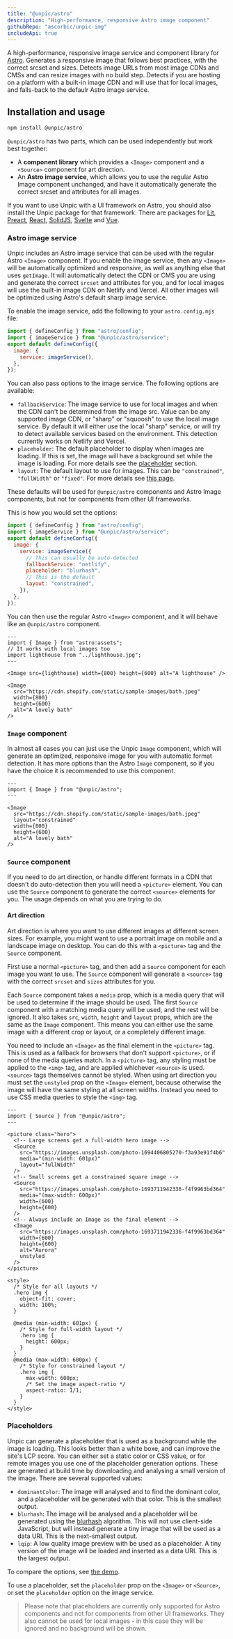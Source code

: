 ```yaml
---
title: "@unpic/astro"
description: "High-performance, responsive Astro image component"
githubRepo: "ascorbic/unpic-img"
includeApi: true
---
```


A high-performance, responsive image service and component library for
[Astro](https://astro.build/). Generates a responsive image that follows best
practices, with the correct srcset and sizes. Detects image URLs from most image
CDNs and CMSs and can resize images with no build step. Detects if you are
hosting on a platform with a built-in image CDN and will use that for local
images, and falls-back to the defaulr Astro image service.

## Installation and usage

```bash
npm install @unpic/astro
```

`@unpic/astro` has two parts, which can be used independently but work best
together:

- A **component library** which provides a `<Image>` component and a `<Source>`
  component for art direction.
- An **Astro image service**, which allows you to use the regular Astro Image
  component unchanged, and have it automatically generate the correct srcset and
  attributes for all images.

If you want to use Unpic with a UI framework on Astro, you should also install
the Unpic package for that framework. There are packages for [Lit](/img/lit),
[Preact](/img/preact), [React](/img/react), [SolidJS](/img/solid),
[Svelte](/img/svelte) and [Vue](/img/vue).

### Astro image service

Unpic includes an Astro image service that can be used with the regular Astro
`<Image>` component. If you enable the image service, then any `<Image>` will be
automatically optimized and responsive, as well as anything else that uses
`getImage`. It will automatically detect the CDN or CMS you are using and
generate the correct `srcset` and attributes for you, and for local images will
use the built-in image CDN on Netlify and Vercel. All other images will be
optimized using Astro's default sharp image service.

To enable the image service, add the following to your `astro.config.mjs` file:

```js
import { defineConfig } from "astro/config";
import { imageService } from "@unpic/astro/service";
export default defineConfig({
  image: {
    service: imageService(),
  },
});
```

You can also pass options to the image service. The following options are
available:

- `fallbackService`: The image service to use for local images and when the CDN
  can't be determined from the image src. Value can be any supported image CDN,
  or "sharp" or "squoosh" to use the local image service. By default it will
  either use the local "sharp" service, or will try to detect available services
  based on the environment. This detection currently works on Netlify and
  Vercel.
- `placeholder`: The default placeholder to display when images are loading. If
  this is set, the image will have a background set while the image is loading.
  For more details see the [placeholder](#placeholders) section.
- `layout`: The default layout to use for images. This can be `"constrained"`,
  `"fullWidth"` or `"fixed"`. For more details see
  [this page](/img/learn/#layouts).

These defaults will be used for `@unpic/astro` components and Astro Image
components, but not for components from other UI frameworks.

This is how you would set the options:

```js
import { defineConfig } from "astro/config";
import { imageService } from "@unpic/astro/service";
export default defineConfig({
  image: {
    service: imageService({
      // This can usually be auto-detected
      fallbackService: "netlify",
      placeholder: "blurhash",
      // This is the default
      layout: "constrained",
    }),
  },
});
```

You can then use the regular Astro `<Image>` component, and it will behave like
an `@unpic/astro` component.

```astro
---
import { Image } from "astro:assets";
// It works with local images too
import lighthouse from "../lighthouse.jpg";
---

<Image src={lighthouse} width={800} height={600} alt="A lighthouse" />

<Image
  src="https://cdn.shopify.com/static/sample-images/bath.jpeg"
  width={800}
  height={600}
  alt="A lovely bath"
/>
```

### `Image` component

In almost all cases you can just use the Unpic `Image` component, which will
generate an optimized, responsive image for you with automatic format detection.
It has more options than the Astro `Image` component, so if you have the choice
it is recommended to use this component.

```astro
---
import { Image } from "@unpic/astro";
---

<Image
  src="https://cdn.shopify.com/static/sample-images/bath.jpeg"
  layout="constrained"
  width={800}
  height={600}
  alt="A lovely bath"
/>
```

### `Source` component

If you need to do art direction, or handle different formats in a CDN that
doesn't do auto-detection then you will need a `<picture>` element. You can use
the `Source` component to generate the correct `<source>` elements for you. The
usage depends on what you are trying to do.

#### Art direction

Art direction is where you want to use different images at different screen
sizes. For example, you might want to use a portrait image on mobile and a
landscape image on desktop. You can do this with a `<picture>` tag and the
`Source` component.

First use a normal `<picture>` tag, and then add a `Source` component for each
image you want to use. The `Source` component will generate a `<source>` tag
with the correct `srcset` and `sizes` attributes for you.

Each `Source` component takes a `media` prop, which is a media query that will
be used to determine if the image should be used. The first `Source` component
with a matching media query will be used, and the rest will be ignored. It also
takes `src`, `width`, `height` and `layout` props, which are the same as the
`Image` component. This means you can either use the same image with a different
crop or layout, or a completely different image.

You need to include an `<Image>` as the final element in the `<picture>` tag.
This is used as a fallback for browsers that don't support `<picture>`, or if
none of the media queries match. In a `<picture>` tag, any styling must be
applied to the `<img>` tag, and are applied whichever `<source>` is used.
`<source>` tags themselves cannot be styled. When using art direction you must
set the `unstyled` prop on the `<Image>` element, because otherwise the image
will have the same styling at all screen widths. Instead you need to use CSS
media queries to style the `<img>` tag.

```astro
---
import { Source } from "@unpic/astro";
---

<picture class="hero">
  <!-- Large screens get a full-width hero image -->
  <Source
    src="https://images.unsplash.com/photo-1694406805270-f3a93e91f4b6"
    media="(min-width: 601px)"
    layout="fullWidth"
  />
  <!-- Small screens get a constrained square image -->
  <Source
    src="https://images.unsplash.com/photo-1693711942336-f4f9963bd364"
    media="(max-width: 600px)"
    width={600}
    height={600}
  />
  <!-- Always include an Image as the final element -->
  <Image
    src="https://images.unsplash.com/photo-1693711942336-f4f9963bd364"
    width={600}
    height={600}
    alt="Aurora"
    unstyled
  />
</picture>

<style>
  /* Style for all layouts */
  .hero img {
    object-fit: cover;
    width: 100%;
  }

  @media (min-width: 601px) {
    /* Style for full-width layout */
    .hero img {
      height: 600px;
    }
  }
  @media (max-width: 600px) {
    /* Style for constrained layout */
    .hero img {
      max-width: 600px;
      /* Set the image aspect-ratio */
      aspect-ratio: 1/1;
    }
  }
</style>
```

### Placeholders

Unpic can generate a placeholder that is used as a background while the image is
loading. This looks better than a white boxe, and can improve the site's LCP
score. You can either set a static color or CSS value, or for remote images you
use one of the placeholder generation options. These are generated at build time
by downloading and analysing a small version of the image. There are several
supported values:

- `dominantColor`: The image will analysed and to find the dominant color, and a
  placeholder will be generated with that color. This is the smallest output.
- `blurhash`: The image will be analysed and a placeholder will be generated
  using the [blurhash](https://blurha.sh/) algorithm. This will not use
  client-side JavaScript, but will instead generate a tiny image that will be
  used as a data URI. This is the next-smallest output.
- `lqip`: A low quality image preview with be used as a placeholder. A tiny
  version of the image will be loaded and inserted as a data URI. This is the
  largest output.

To compare the options, see
[the demo](https://unpic-astro.netlify.app/placeholders/).

To use a placeholder, set the `placeholder` prop on the `<Image>` or `<Source>`,
or set the `placeholder` option on the image service.

> Please note that placeholders are currently only supported for Astro
> components and not for components from other UI frameworks. They also cannot
> be used for local images - in this case they will be ignored and no background
> will be shown.

